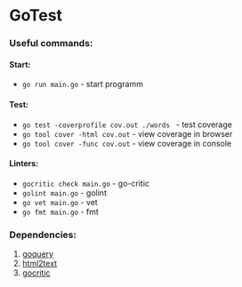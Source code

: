 # GoTest
### Useful commands:

#### Start:
* `go run main.go`                                      - start programm

#### Test:
* `go test -coverprofile cov.out ./words `       - test coverage
* `go tool cover -html cov.out`                         - view coverage in browser
* `go tool cover -func cov.out`                         - view coverage in console

#### Linters:
* `gocritic check main.go` - go-critic
* `golint main.go`         - golint
* `go vet main.go`         - vet
* `go fmt main.go`         - fmt

### Dependencies:
1) [goquery](github.com/PuerkitoBio/goquery) 
2) [html2text](jaytaylor.com/html2text)
3) [gocritic](https://github.com/go-critic/go-critic) 

